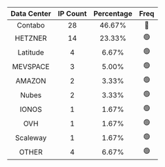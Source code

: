 | Data Center | IP Count | Percentage | Freq |
|:------------:|:--------:|:-----------:|:-----:|
| Contabo | 28 | 46.67% | 🔴 |
| HETZNER | 14 | 23.33% | 🟢 |
| Latitude | 4 | 6.67% | 🟢 |
| MEVSPACE | 3 | 5.00% | 🟢 |
| AMAZON | 2 | 3.33% | 🟢 |
| Nubes | 2 | 3.33% | 🟢 |
| IONOS | 1 | 1.67% | 🟢 |
| OVH | 1 | 1.67% | 🟢 |
| Scaleway | 1 | 1.67% | 🟢 |
| OTHER | 4 | 6.67% | 🟢 |